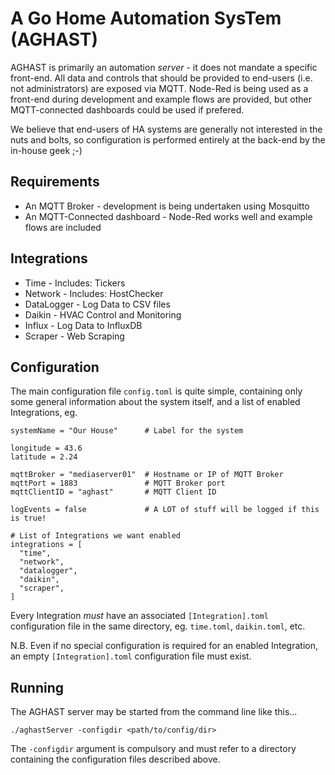 # A Go Home Automation SysTem (AGHAST)

AGHAST is primarily an automation _server_ - it does not mandate a specific front-end.
All data and controls that should be provided to end-users (i.e. not administrators) are exposed via MQTT.
Node-Red is being used as a front-end during development and example flows are provided, but other MQTT-connected dashboards could be used if prefered.

We believe that end-users of HA systems are generally not interested in the nuts and bolts, so configuration is performed entirely at the back-end by the in-house geek ;-)

## Requirements

* An MQTT Broker - development is being undertaken using Mosquitto
* An MQTT-Connected dashboard - Node-Red works well and example flows are included

## Integrations

 * Time - Includes: Tickers
 * Network - Includes: HostChecker
 * DataLogger - Log Data to CSV files
 * Daikin - HVAC Control and Monitoring
 * Influx - Log Data to InfluxDB
 * Scraper - Web Scraping

## Configuration

The main configuration file `config.toml` is quite simple, containing only some general information about the system itself, and a list of enabled Integrations, eg.
```
systemName = "Our House"      # Label for the system

longitude = 43.6
latitude = 2.24

mqttBroker = "mediaserver01"  # Hostname or IP of MQTT Broker
mqttPort = 1883               # MQTT Broker port
mqttClientID = "aghast"       # MQTT Client ID

logEvents = false             # A LOT of stuff will be logged if this is true!

# List of Integrations we want enabled
integrations = [
  "time",
  "network",
  "datalogger",
  "daikin",
  "scraper",
]
```

Every Integration _must_ have an associated `[Integration].toml` configuration file in the same directory,
eg. `time.toml`, `daikin.toml`, etc.

N.B. Even if no special configuration is required for an enabled Integration, an empty `[Integration].toml` configuration file must exist.

## Running

The AGHAST server may be started from the command line like this...

`./aghastServer -configdir <path/to/config/dir>`

The `-configdir` argument is compulsory and must refer to a directory containing the configuration files described above.